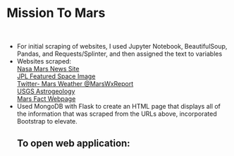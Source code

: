 # Mission To Mars
<br>
<ul>
  <li> For initial scraping of websites, I used Jupyter Notebook, BeautifulSoup, Pandas, and Requests/Splinter, and then assigned the text to variables </li>
  <li> Websites scraped: <br>
    <a href="https://mars.nasa.gov/news/" target="blank"> Nasa Mars News Site</a> <br>
    <a href="https://www.jpl.nasa.gov/spaceimages/?search=&category=Mars" target="blank">JPL Featured Space Image </a><br>
    <a href="https://twitter.com/marswxreport?lang=en" target="blank">Twitter- Mars Weather @MarsWxReport</a> <br>
    <a href="https://astrogeology.usgs.gov/search/results?q=hemisphere+enhanced&k1=target&v1=Mars" target="blank">USGS Astrogeology</a><br>
    <a href="https://space-facts.com/mars/" target="blank"> Mars Fact Webpage </a><br>
  <li>Used MongoDB with Flask to create an HTML page that displays all of the information that was scraped from the URLs above, incorporated Bootstrap to elevate.



<h2><b>To open web application:</b></h2>

